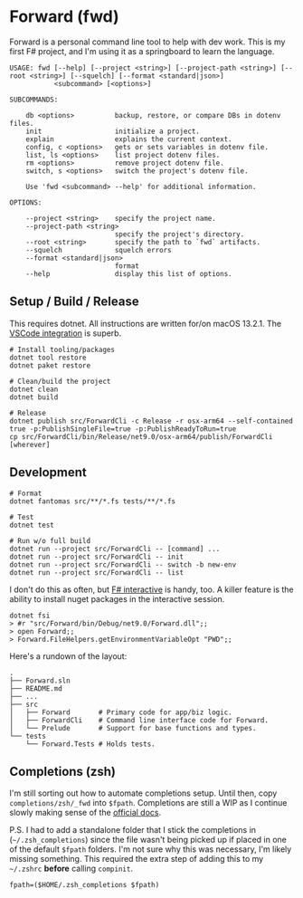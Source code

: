 # Forward (fwd)

Forward is a personal command line tool to help with dev work. This is my first F# project, and I'm using it as a springboard to learn the language.

```
USAGE: fwd [--help] [--project <string>] [--project-path <string>] [--root <string>] [--squelch] [--format <standard|json>]
           <subcommand> [<options>]

SUBCOMMANDS:

    db <options>          backup, restore, or compare DBs in dotenv files.
    init                  initialize a project.
    explain               explains the current context.
    config, c <options>   gets or sets variables in dotenv file.
    list, ls <options>    list project dotenv files.
    rm <options>          remove project dotenv file.
    switch, s <options>   switch the project's dotenv file.

    Use 'fwd <subcommand> --help' for additional information.

OPTIONS:

    --project <string>    specify the project name.
    --project-path <string>
                          specify the project's directory.
    --root <string>       specify the path to `fwd` artifacts.
    --squelch             squelch errors
    --format <standard|json>
                          format
    --help                display this list of options.
```

## Setup / Build / Release

This requires dotnet. All instructions are written for/on macOS 13.2.1. The [VSCode integration](https://learn.microsoft.com/en-us/dotnet/fsharp/get-started/install-fsharp#install-f-with-visual-studio-code) is superb.

```
# Install tooling/packages
dotnet tool restore
dotnet paket restore

# Clean/build the project
dotnet clean
dotnet build

# Release
dotnet publish src/ForwardCli -c Release -r osx-arm64 --self-contained true -p:PublishSingleFile=true -p:PublishReadyToRun=true
cp src/ForwardCli/bin/Release/net9.0/osx-arm64/publish/ForwardCli [wherever]
```

## Development

```
# Format
dotnet fantomas src/**/*.fs tests/**/*.fs

# Test
dotnet test

# Run w/o full build
dotnet run --project src/ForwardCli -- [command] ...
dotnet run --project src/ForwardCli -- init
dotnet run --project src/ForwardCli -- switch -b new-env
dotnet run --project src/ForwardCli -- list
```

I don't do this as often, but [F# interactive](https://learn.microsoft.com/en-us/dotnet/fsharp/tools/fsharp-interactive/) is handy, too. A killer feature is the ability to install nuget packages in the interactive session.

```
dotnet fsi
> #r "src/Forward/bin/Debug/net9.0/Forward.dll";;
> open Forward;;
> Forward.FileHelpers.getEnvironmentVariableOpt "PWD";;
```

Here's a rundown of the layout:

```
.
├── Forward.sln
├── README.md
├── ...
├── src
│   ├── Forward       # Primary code for app/biz logic.
│   ├── ForwardCli    # Command line interface code for Forward.
│   └── Prelude       # Support for base functions and types.
└── tests
    └── Forward.Tests # Holds tests.
```

## Completions (zsh)

I'm still sorting out how to automate completions setup. Until then, copy `completions/zsh/_fwd` into `$fpath`. Completions are still a WIP as I continue slowly making sense of the [official docs](https://zsh.sourceforge.io/Doc/Release/Completion-System.html).

P.S. I had to add a standalone folder that I stick the completions in (`~/.zsh_completions`) since the file wasn't being picked up if placed in one of the default `$fpath` folders. I'm not sure why this was necessary, I'm likely missing something. This required the extra step of adding this to my `~/.zshrc` **before** calling `compinit`.

```
fpath=($HOME/.zsh_completions $fpath)
```
